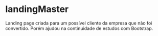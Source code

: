 # landingMaster
Landing page criada para um possível cliente da empresa que não foi convertido. Porém ajudou na continuidade de estudos com Bootstrap.

